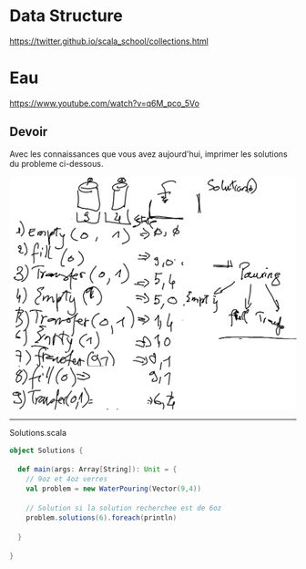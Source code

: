 # Data Structure

https://twitter.github.io/scala_school/collections.html

# Eau

https://www.youtube.com/watch?v=q6M_pco_5Vo

## Devoir

Avec les connaissances que vous avez aujourd'hui, imprimer les solutions du probleme ci-dessous.

![alt tag](WaterPouring.png)


---

Solutions.scala
```Scala
object Solutions {

  def main(args: Array[String]): Unit = {
    // 9oz et 4oz verres
    val problem = new WaterPouring(Vector(9,4))

    // Solution si la solution recherchee est de 6oz
    problem.solutions(6).foreach(println)

  }

}
```
